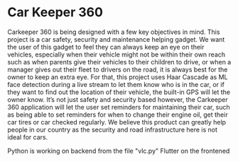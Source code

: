 # Car Keeper 360

Carkeeper 360 is being designed with a few key objectives in mind. This project is a car safety, security and maintenance helping gadget. We want the user of this gadget to feel they can always keep an eye on their vehicles, especially when their vehicle might not be within their own reach such as when parents give their vehicles to their children to drive, or when a manager gives out their fleet to drivers on the road, it is always best for the owner to keep an extra eye. For that, this project uses Haar Cascade as ML face detection during a live stream to let them know who is in the car, or if they want to find out the location of their vehicle, the built-in GPS will let the owner know.
It’s not just safety and security based however, the Carkeeper 360 application will let the user set reminders for maintaining their car, such as being able to set reminders for when to change their engine oil, get their car tires or car checked regularly. 
We believe this product can greatly help people in our country as the security and road infrastructure here is not ideal for cars. 

Python is working on backend from the file "vlc.py"
Flutter on the frontened

